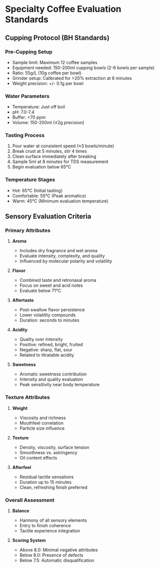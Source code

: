 # Specialty Coffee Evaluation Standards

## Cupping Protocol (BH Standards)

### Pre-Cupping Setup
- Sample limit: Maximum 12 coffee samples
- Equipment needed: 150-200ml cupping bowls (2-6 bowls per sample)
- Ratio: 55g/L (10g coffee per bowl)
- Grinder setup: Calibrated for >20% extraction at 8 minutes
- Weight precision: +/- 0.1g per bowl

### Water Parameters
- Temperature: Just off boil
- pH: 7.0-7.4
- Buffer: <70 ppm
- Volume: 150-200ml (±2g precision)

### Tasting Process
1. Pour water at consistent speed (≈3 bowls/minute)
2. Break crust at 5 minutes, stir 4 times
3. Clean surface immediately after breaking
4. Sample 5ml at 8 minutes for TDS measurement
5. Begin evaluation below 65°C

### Temperature Stages
- Hot: 65°C (Initial tasting)
- Comfortable: 55°C (Peak aromatics)
- Warm: 45°C (Minimum evaluation temperature)

## Sensory Evaluation Criteria

### Primary Attributes
1. **Aroma**
   - Includes dry fragrance and wet aroma
   - Evaluate intensity, complexity, and quality
   - Influenced by molecular polarity and volatility

2. **Flavor**
   - Combined taste and retronasal aroma
   - Focus on sweet and acid notes
   - Evaluate below 71°C

3. **Aftertaste**
   - Post-swallow flavor persistence
   - Lower volatility compounds
   - Duration: seconds to minutes

4. **Acidity**
   - Quality over intensity
   - Positive: refined, bright, fruited
   - Negative: sharp, flat, sour
   - Related to titratable acidity

5. **Sweetness**
   - Aromatic sweetness contribution
   - Intensity and quality evaluation
   - Peak sensitivity near body temperature

### Texture Attributes
1. **Weight**
   - Viscosity and richness
   - Mouthfeel correlation
   - Particle size influence

2. **Texture**
   - Density, viscosity, surface tension
   - Smoothness vs. astringency
   - Oil content effects

3. **Afterfeel**
   - Residual tactile sensations
   - Duration up to 15 minutes
   - Clean, refreshing finish preferred

### Overall Assessment
1. **Balance**
   - Harmony of all sensory elements
   - Entry to finish coherence
   - Tactile experience integration

2. **Scoring System**
   - Above 8.0: Minimal negative attributes
   - Below 8.0: Presence of defects
   - Below 7.5: Automatic disqualification
